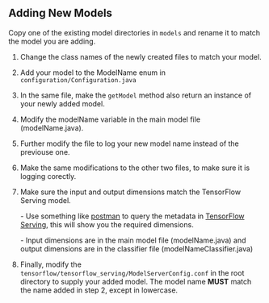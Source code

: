 ## Adding New Models

Copy one of the existing model directories in `models` and rename it to match the model you are adding. 

1. Change the class names of the newly created files to match your model.
2. Add your model to the ModelName enum in `configuration/Configuration.java`
3. In the same file, make the `getModel` method also return an instance of your newly added model.
4. Modify the modelName variable in the main model file (modelName.java).
5. Further modify the file to log your new model name instead of the previouse one.
6. Make the same modifications to the other two files, to make sure it is logging corectly.
7. Make sure the input and output dimensions match the TensorFlow Serving model. 
    
    \- Use something like [postman](https://www.getpostman.com/) to query the metadata in 
  [TensorFlow Serving](https://www.tensorflow.org/tfx/serving/api_rest), this will show you the required dimensions.
  
    \- Input dimensions are in the main model file (modelName.java) and output dimensions are in the classifier file 
  (modelNameClassifier.java)

8. Finally, modify the `tensorflow/tensorflow_serving/ModelServerConfig.conf` in the root directory to supply your added model.
The model name **MUST** match the name added in step 2, except in lowercase.
